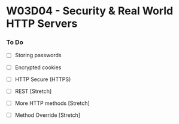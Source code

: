 # W03D04 - Security & Real World HTTP Servers

### To Do
- [ ] Storing passwords
- [ ] Encrypted cookies
- [ ] HTTP Secure (HTTPS)
- [ ] REST [Stretch]
- [ ] More HTTP methods [Stretch]
- [ ] Method Override [Stretch]

















